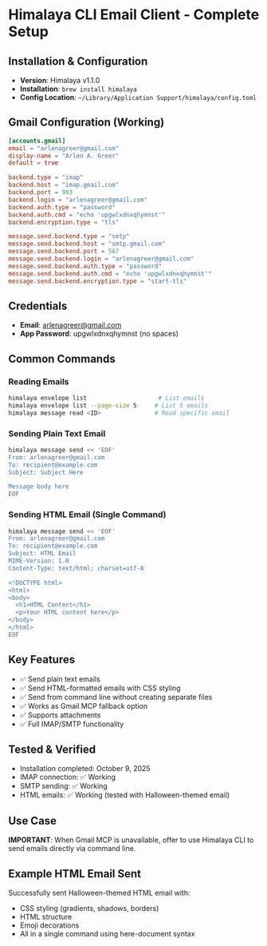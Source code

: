 # Himalaya CLI Email Client - Complete Setup

## Installation & Configuration
- **Version**: Himalaya v1.1.0
- **Installation**: `brew install himalaya`
- **Config Location**: `~/Library/Application Support/himalaya/config.toml`

## Gmail Configuration (Working)
```toml
[accounts.gmail]
email = "arlenagreer@gmail.com"
display-name = "Arlen A. Greer"
default = true

backend.type = "imap"
backend.host = "imap.gmail.com"
backend.port = 993
backend.login = "arlenagreer@gmail.com"
backend.auth.type = "password"
backend.auth.cmd = "echo 'upgwlxdnxqhymnst'"
backend.encryption.type = "tls"

message.send.backend.type = "smtp"
message.send.backend.host = "smtp.gmail.com"
message.send.backend.port = 587
message.send.backend.login = "arlenagreer@gmail.com"
message.send.backend.auth.type = "password"
message.send.backend.auth.cmd = "echo 'upgwlxdnxqhymnst'"
message.send.backend.encryption.type = "start-tls"
```

## Credentials
- **Email**: arlenagreer@gmail.com
- **App Password**: upgwlxdnxqhymnst (no spaces)

## Common Commands

### Reading Emails
```bash
himalaya envelope list                    # List emails
himalaya envelope list --page-size 5     # List 5 emails
himalaya message read <ID>               # Read specific email
```

### Sending Plain Text Email
```bash
himalaya message send << 'EOF'
From: arlenagreer@gmail.com
To: recipient@example.com
Subject: Subject Here

Message body here
EOF
```

### Sending HTML Email (Single Command)
```bash
himalaya message send << 'EOF'
From: arlenagreer@gmail.com
To: recipient@example.com
Subject: HTML Email
MIME-Version: 1.0
Content-Type: text/html; charset=utf-8

<!DOCTYPE html>
<html>
<body>
  <h1>HTML Content</h1>
  <p>Your HTML content here</p>
</body>
</html>
EOF
```

## Key Features
- ✅ Send plain text emails
- ✅ Send HTML-formatted emails with CSS styling
- ✅ Send from command line without creating separate files
- ✅ Works as Gmail MCP fallback option
- ✅ Supports attachments
- ✅ Full IMAP/SMTP functionality

## Tested & Verified
- Installation completed: October 9, 2025
- IMAP connection: ✅ Working
- SMTP sending: ✅ Working
- HTML emails: ✅ Working (tested with Halloween-themed email)

## Use Case
**IMPORTANT**: When Gmail MCP is unavailable, offer to use Himalaya CLI to send emails directly via command line.

## Example HTML Email Sent
Successfully sent Halloween-themed HTML email with:
- CSS styling (gradients, shadows, borders)
- HTML structure
- Emoji decorations
- All in a single command using here-document syntax
